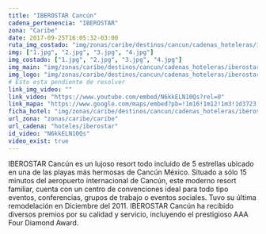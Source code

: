 ```yaml
---
title: "IBEROSTAR Cancún"
cadena_pertenencia: "IBEROSTAR"
zona: "Caribe"
date: 2017-09-25T16:05:32-03:00
ruta_img_costado: "img/zonas/caribe/destinos/cancun/cadenas_hoteleras/iberostar/iberostar_cancun/imagenes_hotel/"
img: ["1.jpg", "2.jpg", "3.jpg", "4.jpg"]
img_costado: ["1.jpg", "2.jpg", "3.jpg", "4.jpg"]
img_main: "img/zonas/caribe/destinos/cancun/cadenas_hoteleras/iberostar/iberostar_cancun/iberostar_cancun.jpg"
img_logo: "img/zonas/caribe/destinos/cancun/cadenas_hoteleras/iberostar/iberostar_cancun/logo_hotel/logo_iberostar_cancun.jpg"
# Esto esta pendiente de resolver
link_img_video: ""
link_video: "https://www.youtube.com/embed/N6kkELN10Qs?rel=0"
link_mapa: "https://www.google.com/maps/embed?pb=!1m16!1m12!1m3!1d3723.156706080028!2d-86.78232033506673!3d21.06640248597801!2m3!1f0!2f0!3f0!3m2!1i1024!2i768!4f13.1!2m1!1siberostar+cancun!5e0!3m2!1ses!2scl!4v1509480188849"
ficha_hotel: "img/zonas/caribe/destinos/cancun/cadenas_hoteleras/iberostar/iberostar_cancun/iberostar_cancun.pdf"
url_zona: "zonas/caribe/caribe"
url_cadena: "hoteles/iberostar"
id_video: "N6kkELN10Qs"
video_exist: true
---
```

IBEROSTAR Cancún es un lujoso resort todo incluido de 5 estrellas ubicado en una de las playas más hermosas de Cancún México. Situado a sólo 15 minutos del aeropuerto internacional de Cancún, este moderno resort familiar, cuenta con un centro de convenciones ideal para todo tipo eventos, conferencias, grupos de trabajo o eventos sociales. Tuvo su última remodelación en Diciembre del 2011. IBEROSTAR Cancún ha recibido diversos premios por su calidad y servicio, incluyendo el prestigioso AAA Four Diamond Award.
